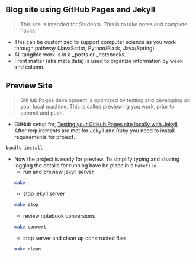 ## Blog site using GitHub Pages and Jekyll
> This site is intended for Students.   This is to take notes and complete hacks.
- This can be customized to support computer science as you work through pathway (JavaScript, Python/Flask, Java/Spring)
- All tangible work is in a _posts or _notebooks.  
- Front matter (aka meta data) is used to organize information by week and column.

## Preview Site 
> GitHub Pages development is optimized by testing and developing on your local machine.  This is called previewing you work, prior to commit and push. 
- GitHub setup for, [Testing your GitHub Pages site locally with Jekyll](https://docs.github.com/en/pages/setting-up-a-github-pages-site-with-jekyll/testing-your-github-pages-site-locally-with-jekyll).  After requirements are met for Jekyll and Ruby you need to install requirements for project.
```bash
bundle install
```
- Now the project is ready for preview.  To simplify typing and sharing logging the details for running have be place in a ```Makefile```
    - run and preview jekyll server
    ```bash
    make
    ```
    - stop jekyll server
    ```bash
    make stop
    ```
    - review notebook conversions
    ```bash
    make convert
    ```
    - stop server and clean up constructed files
    ```bash
    make clean
    ```
